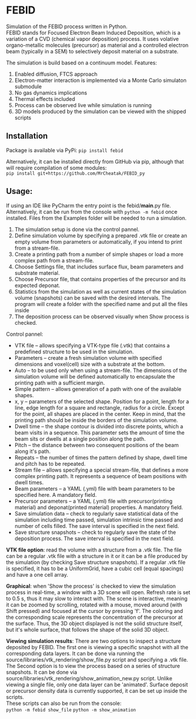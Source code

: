 # FEBID
Simulation of the FEBID process written in Python.  
FEBID stands for Focused Electron Beam Induced Deposition, which is a variation of a CVD (chemical vapor deposition) process.
It uses volative organo-metallic molecules (precursor) as material and a controlled electron beam (typically in a SEM)
to selectively deposit material on a substrate.  

The simulation is build based on a continuum model.
Features:
1. Enabled diffusion, FTCS approach
2. Electron-matter interaction is implemented via a Monte Carlo simulaton submodule
3. No gas dynamics implications
4. Thermal effects included
5. Process can be observed live while simulation is running
6. 3D models produced by the simulation can be viewed with the shipped scripts

## Installation

Package is available via PyPi: `pip install febid`

Alternatively, it can be installed directly from GitHub via pip, although that will require compilation of some modules:  
`pip install git+https://github.com/MrCheatak/FEBID_py`


## Usage:

If using an IDE like PyCharm the entry point is the febid/__main__.py file.  
Alternatively, it can be run from the console with `python -m febid` once installed.
Files from the Examples folder will be needed to run a simulation.

1. The simulation setup is done via the control pannel.
2. Define simulation volume by specifying a prepared .vtk file or create an empty volume from parameters
 or automatically, if you intend to print from a stream-file.
3. Create a printing path from a number of simple shapes or load a more complex path from a stream-file.
4. Choose Settings file, that includes surface flux, beam parameters and substrate material.
5. Choose Precursor file, that contains properties of the precursor and its expected deponat.
6. Statistics from the simulation as well as current states of the simulation volume (snapshots) can be saved 
with the desired intervals. The program will create a folder with the specified name and put all the files 
inside
7. The deposition process can be observed visually when Show process is checked.

Control pannel:

* VTK file – allows specifying a VTK-type file (.vtk) that contains a predefined structure to be used in the simulation.
* Parameters – create a fresh simulation volume with specified dimensions and voxel(cell) size with a substrate at the bottom. 
* Auto – to be used only when using a stream-file. The dimensions of the simulation volume will be defined automatically to encapsulate the printing path with a sufficient margin.
* Simple pattern – allows generation of a path with one of the available shapes.
* x, y – parameters of the selected shape. Position for a point, length for a line, edge length for a square and rectangle, radius for a circle. Except for the point, all shapes are placed in the center. Keep in mind, that the printing path should be inside the borders of the simulation volume.
* Dwell time – the shape contour is divided into discrete points, which a beam visits in a sequence. This parameter sets the amount of time the beam sits or dwells at a single position along the path. 
* Pitch – the distance between two consequent positions of the beam along it's path.
* Repeats – the number of times the pattern defined by shape, dwell time and pitch has to be repeated.
* Stream file – allows specifying a special stream-file, that defines a more complex printing path. It represents a sequence of beam positions with dwell times.
* Beam parameters – a YAML (.yml) file with beam parameters to be specified here. A mandatory field.
* Precursor parameters – a YAML (.yml) file with precursor(printing material) and deponat(printed material) properties. A mandatory field.
* Save simulation data – check to regularly save statistical data of the simulation including time passed, simulation intrinsic time passed and number of cells filled. The save interval is specified in the next field.
* Save structure snapshots – check to regularly save the state of the deposition process. The save interval is specified in the next field.

**VTK file option**: read the volume with a structure from a .vtk file. The file can be a regular .vtk file with a structure in it
   or it can be a file produced by the simulation (by checking Save structure snapshots). If a regular .vtk file is specified, it
   has to be a UniformGrid, have a cubic cell (equal spacings) and have a one cell array.

**Graphical**: when 'Show the process' is checked to view the simulation process in real-time, a window with a 3D scene will open. Refresh rate is set to 0.5 s, thus it may slow to interact with. 
The scene is interactive, meaning it can be zoomed by scrolling, rotated  with a mouse, moved around (with Shift pressed) and focused at the cursor by pressing 'f'. 
The coloring and the corresponding scale represents the concentration of the precursor at the surface. Thus, the 3D object displayed is not the solid structure itself, but it's whole surface, that follows the shape of the solid 3D object.
   
**Viewing simulation results**: There are two options to inspect a structure deposited by FEBID. The first one is viewing a specific snapshot with all the corresponding data layers. It can be done via running the source/libraries/vtk_rendering/show_file.py script and specifying a .vtk file. 
The Second option is to view the process based on a series of structure snapshots. It can be done via source/libraries/vtk_rendering/show_animation_new.py script. Unlike viewing a single file, only one data layer can be 'animated'. Surface deposit or precursor density data is currently supported, it can be set up inside the scripts.  
These scripts can also be run from the console:  
`python -m febid show_file`
`python -m show_animation`
